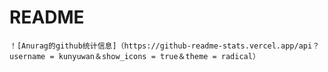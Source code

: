 # README



```text
！[Anurag的github统计信息]（https://github-readme-stats.vercel.app/api？username = kunyuwan＆show_icons = true＆theme = radical）
```


